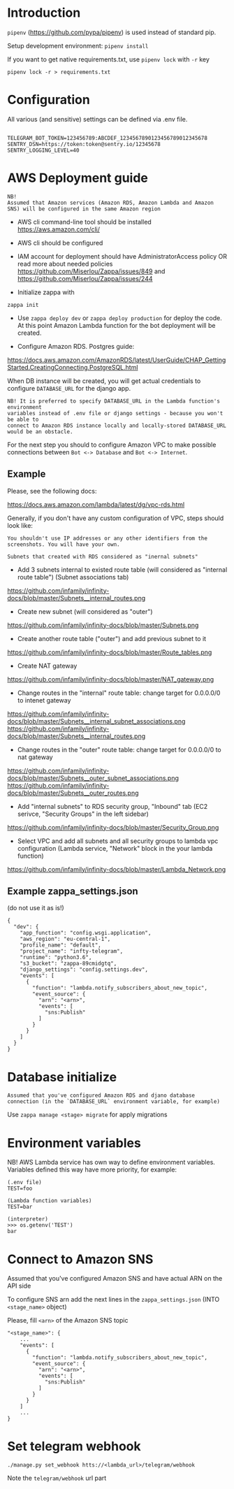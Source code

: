 # Introduction
```pipenv``` (https://github.com/pypa/pipenv) is used instead of standard pip.

Setup development environment:
```pipenv install```

If you want to get native requirements.txt, use ```pipenv lock``` with ```-r``` key

```pipenv lock -r > requirements.txt```


# Configuration
All various (and sensitive) settings can be defined via .env file.

```example .env

TELEGRAM_BOT_TOKEN=123456789:ABCDEF_1234567890123456789012345678
SENTRY_DSN=https://token:token@sentry.io/12345678
SENTRY_LOGGING_LEVEL=40
```


# AWS Deployment guide

```
NB!
Assumed that Amazon services (Amazon RDS, Amazon Lambda and Amazon SNS) will be configured in the same Amazon region
```

* AWS cli command-line tool should be installed
https://aws.amazon.com/cli/

* AWS cli should be configured

* IAM account for deployment should have AdministratorAccess policy OR read more about needed policies
https://github.com/Miserlou/Zappa/issues/849 and https://github.com/Miserlou/Zappa/issues/244

* Initialize zappa with
```
zappa init
```

* Use ```zappa deploy dev``` or ```zappa deploy production``` for deploy the code.
At this point Amazon Lambda function for the bot deployment will be created.

* Configure Amazon RDS.
Postgres guide: 

https://docs.aws.amazon.com/AmazonRDS/latest/UserGuide/CHAP_GettingStarted.CreatingConnecting.PostgreSQL.html

When DB instance will be created, you will get actual credentials to configure 
`DATABASE_URL` for the django app.

```
NB! It is preferred to specify DATABASE_URL in the Lambda function's environment
variables instead of .env file or django settings - because you won't be able to
connect to Amazon RDS instance locally and locally-stored DATABASE_URL would be an obstacle.
```

For the next step you should to configure Amazon VPC to make possible  connections between 
`Bot <-> Database` and `Bot <-> Internet`.


## Example
Please, see the following docs:

https://docs.aws.amazon.com/lambda/latest/dg/vpc-rds.html

Generally, if you don't have any custom configuration of VPC, steps should look like:

```You shouldn't use IP addresses or any other identifiers from the screenshots. You will have your own.```

`Subnets that created with RDS considered as "inernal subnets"`

* Add 3 subnets internal to existed route table (will considered as "internal route table")
(Subnet associations tab)

https://github.com/infamily/infinity-docs/blob/master/Subnets__internal_routes.png

* Create new subnet (will considered as "outer")

https://github.com/infamily/infinity-docs/blob/master/Subnets.png

* Create another route table ("outer") and add previous subnet to it

https://github.com/infamily/infinity-docs/blob/master/Route_tables.png

* Create NAT gateway

https://github.com/infamily/infinity-docs/blob/master/NAT_gateway.png

* Change routes in the "internal" route table: change target for 0.0.0.0/0 to intenet gateway

https://github.com/infamily/infinity-docs/blob/master/Subnets__internal_subnet_associations.png
https://github.com/infamily/infinity-docs/blob/master/Subnets__internal_routes.png

* Change routes in the "outer" route table: change target for 0.0.0.0/0 to nat gateway

https://github.com/infamily/infinity-docs/blob/master/Subnets__outer_subnet_associations.png
https://github.com/infamily/infinity-docs/blob/master/Subnets__outer_routes.png

* Add "internal subnets" to RDS security group, "Inbound" tab
(EC2 serivce, "Security Groups" in the left sidebar)

https://github.com/infamily/infinity-docs/blob/master/Security_Group.png

* Select VPC and add all subnets and all security groups to lambda vpc configuration
(Lambda service, "Network" block in the your lambda function)

https://github.com/infamily/infinity-docs/blob/master/Lambda_Network.png

## Example zappa_settings.json

(do not use it as is!)

```
{
  "dev": {
    "app_function": "config.wsgi.application",
    "aws_region": "eu-central-1",
    "profile_name": "default",
    "project_name": "infty-telegram",
    "runtime": "python3.6",
    "s3_bucket": "zappa-89cmidgtq",
    "django_settings": "config.settings.dev",
    "events": [
      {
        "function": "lambda.notify_subscribers_about_new_topic",
        "event_source": {
          "arn": "<arn>",
          "events": [
            "sns:Publish"
          ]
        }
      }
    ]
  }
}
```


# Database initialize
```
Assumed that you've configured Amazon RDS and djano database
connection (in the `DATABASE_URL` environment variable, for example)
```

Use ```zappa manage <stage> migrate``` for apply migrations


# Environment variables
NB! AWS Lambda service has own way to define environment variables.
Variables defined this way have more priority, for example:

```
(.env file)
TEST=foo
```

```
(Lambda function variables)
TEST=bar
```

```
(interpreter)
>>> os.getenv('TEST')
bar
```


# Connect to Amazon SNS
Assumed that you've configured Amazon SNS and have actual ARN on the API side

To configure SNS arn add the next lines in the `zappa_settings.json`
(INTO `<stage_name>` object)

Please, fill `<arn>` of the Amazon SNS topic

```
"<stage_name>": {
    ...
    "events": [
      {
        "function": "lambda.notify_subscribers_about_new_topic",
        "event_source": {
          "arn": "<arn>",
          "events": [
            "sns:Publish"
          ]
        }
      }
    ]
    ...
}
```

# Set telegram webhook
```
./manage.py set_webhook htts://<lambda_url>/telegram/webhook
```

Note the ```telegram/webhook``` url part
